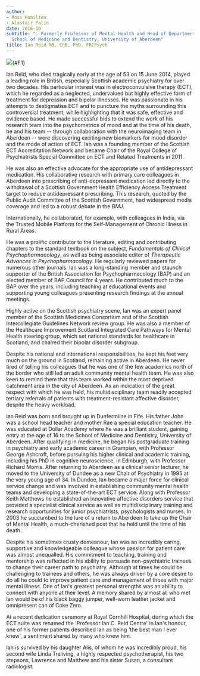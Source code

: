 ```yaml
---
author:
- Ross Hamilton
- Alastair Palin
date: 2016-10
subtitle: ": Formerly Professor of Mental Health and Head of Department,
  School of Medicine and Dentistry, University of Aberdeen"
title: Ian Reid MB, ChB, PhD, FRCPsych
---
```


![](286f1){#F1}

Ian Reid, who died tragically early at the age of 53 on 15 June 2014,
played a leading role in British, especially Scottish academic
psychiatry for over two decades. His particular interest was in
electroconvulsive therapy (ECT), which he regarded as a neglected,
undervalued but highly effective form of treatment for depression and
bipolar illnesses. He was passionate in his attempts to destigmatise ECT
and to puncture the myths surrounding this controversial treatment,
while highlighting that it was safe, effective and evidence based. He
made successful bids to extend the work of his research team into the
psychometrics of mood and at the time of his death, he and his team --
through collaboration with the neuroimaging team in Aberdeen -- were
discovering exciting new biomarkers for mood disorder and the mode of
action of ECT. Ian was a founding member of the Scottish ECT
Accreditation Network and became Chair of the Royal College of
Psychiatrists Special Committee on ECT and Related Treatments in 2011.

He was also an effective advocate for the appropriate use of
antidepressant medication. His collaborative research with primary care
colleagues in Aberdeen into prescribing of anti-depressant medication
led directly to the withdrawal of a Scottish Government Health
Efficiency Access Treatment target to reduce antidepressant prescribing.
This research, quoted by the Public Audit Committee of the Scottish
Government, had widespread media coverage and led to a robust debate in
the *BMJ*.

Internationally, he collaborated, for example, with colleagues in India,
via the Trusted Mobile Platform for the Self-Management of Chronic
Illness in Rural Areas.

He was a prolific contributor to the literature, editing and
contributing chapters to the standard textbook on the subject,
*Fundamentals of Clinical Psychopharmacology*, as well as being
associate editor of *Therapeutic Advances in Psychopharmacology*. He
regularly reviewed papers for numerous other journals. Ian was a
long-standing member and staunch supporter of the British Association
for Psychopharmacology (BAP) and an elected member of BAP Council for 4
years. He contributed much to the BAP over the years, including teaching
at educational events and supporting young colleagues presenting
research findings at the annual meetings.

Highly active on the Scottish psychiatry scene, Ian was an expert panel
member of the Scottish Medicines Consortium and of the Scottish
Intercollegiate Guidelines Network review group. He was also a member of
the Healthcare Improvement Scotland Integrated Care Pathways for Mental
Health steering group, which set national standards for healthcare in
Scotland, and chaired their bipolar disorder subgroup.

Despite his national and international responsibilities, he kept his
feet very much on the ground in Scotland, remaining active in Aberdeen.
He never tired of telling his colleagues that he was one of the few
academics north of the border who still led an adult community mental
health team. He was also keen to remind them that this team worked
within the most deprived catchment area in the city of Aberdeen. As an
indication of the great respect with which he was held, his
multidisciplinary team readily accepted tertiary referrals of patients
with treatment-resistant affective disorder, despite the heavy workload.

Ian Reid was born and brought up in Dunfermline in Fife. His father John
was a school head teacher and mother Rae a special education teacher. He
was educated at Dollar Academy where he was a brilliant student, gaining
entry at the age of 16 to the School of Medicine and Dentistry,
University of Aberdeen. After qualifying in medicine, he began his
postgraduate training in psychiatry and early academic career in
Grampian, with Professor George Ashcroft, before pursuing his higher
clinical and academic training, including his PhD in cognitive
neuroscience, in Edinburgh, with Professor Richard Morris. After
returning to Aberdeen as a clinical senior lecturer, he moved to the
University of Dundee as a new Chair of Psychiatry in 1995 at the very
young age of 34. In Dundee, Ian became a major force for clinical
service change and was involved in establishing community mental health
teams and developing a state-of-the-art ECT service. Along with
Professor Keith Matthews he established an innovative affective
disorders service that provided a specialist clinical service as well as
multidisciplinary training and research opportunities for junior
psychiatrists, psychologists and nurses. In 2003 he succumbed to the
lure of a return to Aberdeen to take up the Chair of Mental Health, a
much-cherished post that he held until the time of his death.

Despite his sometimes crusty demeanour, Ian was an incredibly caring,
supportive and knowledgeable colleague whose passion for patient care
was almost unequalled. His commitment to teaching, training and
mentorship was reflected in his ability to persuade non-psychiatric
trainees to change their career path to psychiatry. Although at times he
could be challenging to trainees and others, he was always driven by a
core desire to do all he could to improve patient care and management of
those with major mental illness. One of Ian\'s greatest personal
strengths was an ability to connect with anyone at their level. A memory
shared by almost all who met Ian would be of his black baggy jumper,
well-worn leather jacket and omnipresent can of Coke Zero.

At a recent dedication ceremony at Royal Cornhill Hospital, during which
the ECT suite was renamed the 'Professor Ian C. Reid Centre\' in Ian\'s
honour, one of his former patients described Ian as being 'the best man
I ever knew', a sentiment shared by many who knew him.

Ian is survived by his daughter Alis, of whom he was incredibly proud,
his second wife Linda Treliving, a highly respected psychotherapist, his
two stepsons, Lawrence and Matthew and his sister Susan, a consultant
radiologist.
